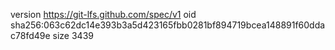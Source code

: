 version https://git-lfs.github.com/spec/v1
oid sha256:063c62dc14e393b3a5d423165fbb0281bf894719bcea148891f60ddac78fd49e
size 3439
